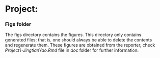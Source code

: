 # Project: 
### Figs folder

The figs directory contains the figures. This directory only contains generated files; that is, one should always be able to delete the contents and regenerate them. These figures are obtained from the  reporter, check *Project1-JingtianYao.Rmd* file in *doc* folder for further information.